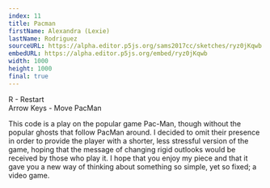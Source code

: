```yaml
---
index: 11
title: Pacman
firstName: Alexandra (Lexie)
lastName: Rodriguez
sourceURL: https://alpha.editor.p5js.org/sams2017cc/sketches/ryz0jKqwb
embedURL: https://alpha.editor.p5js.org/embed/ryz0jKqwb
width: 1000
height: 1000
final: true
---
```


R - Restart <br/>
Arrow Keys - Move PacMan

This code is a play on the popular game Pac-Man, though without the popular
ghosts that follow PacMan around. I decided to omit their presence in order
to provide the player with a shorter, less stressful version of the game,
hoping that the message of changing rigid outlooks would be received by
those who play it. I hope that you enjoy my piece and that it gave you
a new way of thinking about something so simple, yet so fixed; a video game.

